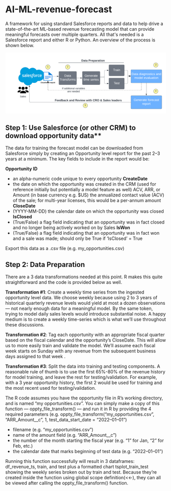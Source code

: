 # AI-ML-revenue-forecast
A framework for using standard Salesforce reports and data to help drive a state-of-the-art ML-based revenue forecasting model that can provide meaningful forecasts over multiple quarters. All that's needed is a Salesforce report and either R or Python.  An overview of the process is shown below.

![Forecast Loop](https://github.com/dlapushin/AI-ML-revenue-forecast/blob/main/sales_forecast_process.png)

## Step 1: Use Salesforce (or other CRM) to download opportunity data**

The data for training the forecast model can be downloaded from Salesforce simply by creating an Opportunity level report for the past 2–3 years at a minimum. The key fields to include in the report would be:

**Opportunity ID**
* an alpha-numeric code unique to every opportunity
**CreateDate**
* the date on which the opportunity was created in the CRM (used for reference initially but potentially a model feature as well)
ACV, ARR, or Amount (in base currency e.g. $US) the annualized contact value (ACV) of the sale; for multi-year licenses, this would be a per-annum amount
**CloseDate**
* (YYYY-MM-DD) the calendar date on which the opportunity was closed
**IsClosed**
* (True/False) a flag field indicating that an opportunity was in fact closed and no longer being actively worked on by Sales
**IsWon**
* (True/False) a flag field indicating that an opportunity was in fact won and a sale was made; should only be True if ‘IsClosed’ = True

Export this data as a .csv file (e.g. my_opportunities.csv)

## Step 2: Data Preparation
There are a 3 data transformations needed at this point. R makes this quite straightforward and the code is provided below as well.

**Transformation #1**: Create a weekly time series from the ingested opportunity level data. We choose weekly because using 2 to 3 years of historical quarterly revenue levels would yield at most a dozen observations — not nearly enough data for a meaningful model. By the same token, trying to model daily sales levels would introduce substantial noise. A happy medium is to create a weekly time-series which is what we’ll use throughout these discussions.

**Transformation #2**: Tag each opportunity with an appropriate fiscal quarter based on the fiscal calendar and the opportunity’s CloseDate. This will allow us to more easily train and validate the model. We’ll assume each fiscal week starts on Sunday with any revenue from the subsequent business days assigned to that week .

**Transformation #3**: Split the data into training and testing components. A reasonable rule of thumb is to use the first 65%-80% of the revenue history for model training, and leave the rest for testing/validation. For example, with a 3 year opportunity history, the first 2 would be used for training and the most recent used for testing/validation.

The R code assumes you have the opportunity file in R’s working directory, and is named “my opportunities.csv”. You can simply make a copy of this function — oppty_file_transform() — and run it in R by providing the 4 required parameters (e.g. oppty_file_transform(“my_opportunities.csv”, “ARR_Amount__c”, 1, test_data_start_date = “2022–01–01”)

* filename (e.g. “my_opportunities.csv”)
* name of the amount field (e.g. “ARR_Amount__c”)
* the number of the month starting the fiscal year (e.g. “1” for Jan, “2” for Feb, etc.)
* the calendar date that marks beginning of test data (e.g. “2022–01–01”)

Running this function successfully will result in 3 dataframes: df_revenue_ts, train, and test plus a formatted chart tsplot_train_test showing the weekly series broken out by train and test. Because they’re created inside the function using global scope definition(<<-), they can all be viewed after calling the oppty_file_transform() function.



